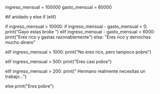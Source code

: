 ingreso_mensual = 100000
gasto_mensual =  60000

#if anidado y else if (elif)

if ingreso_mensual > 10000:
    if ingreso_mensual - gasto_mensual < 0:
        print("Gayo estas broke ")
    elif ingreso_mensual - gasto_mensual < 6000:
        print("Eres rico y gastas razonablemente")
    else:
        "Eres rico y derrochas mucho dinero"

elif ingreso_mensual > 1000:
    print("No eres rico, pero tampoco pobre")

elif ingreso_mensual > 500:
    print("Eres casi pobre")

elif ingreso_mensual > 200:
    print(" Hermano realmente necesitas un trabajo...")

else
    print("Eres pobre")
